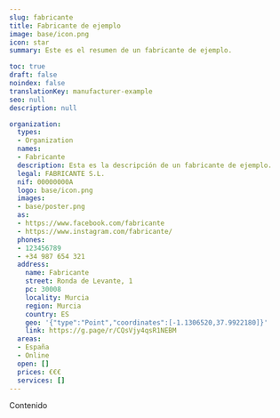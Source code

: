 ```yaml
---
slug: fabricante
title: Fabricante de ejemplo
image: base/icon.png
icon: star
summary: Este es el resumen de un fabricante de ejemplo.

toc: true
draft: false
noindex: false
translationKey: manufacturer-example
seo: null
description: null

organization:
  types:
  - Organization
  names:
  - Fabricante
  description: Esta es la descripción de un fabricante de ejemplo.
  legal: FABRICANTE S.L.
  nif: 00000000A
  logo: base/icon.png
  images:
  - base/poster.png
  as:
  - https://www.facebook.com/fabricante
  - https://www.instagram.com/fabricante/
  phones:
  - 123456789
  - +34 987 654 321
  address:
    name: Fabricante
    street: Ronda de Levante, 1
    pc: 30008
    locality: Murcia
    region: Murcia
    country: ES
    geo: '{"type":"Point","coordinates":[-1.1306520,37.9922180]}'
    link: https://g.page/r/CQsVjy4qsR1NEBM
  areas:
  - España
  - Online
  open: []
  prices: €€€
  services: []
---
```

Contenido